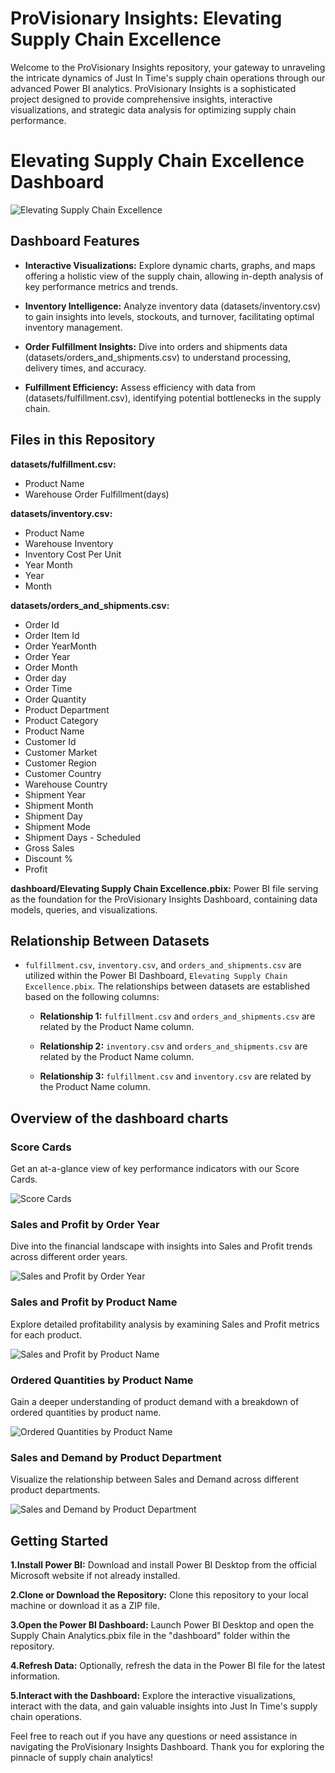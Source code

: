 # ProVisionary Insights: Elevating Supply Chain Excellence

Welcome to the ProVisionary Insights repository, your gateway to unraveling the intricate dynamics of Just In Time's supply chain operations through our advanced Power BI analytics. ProVisionary Insights is a sophisticated project designed to provide comprehensive insights, interactive visualizations, and strategic data analysis for optimizing supply chain performance.

# Elevating Supply Chain Excellence Dashboard

![Elevating Supply Chain Excellence](screenshots/Elevating%20Supply%20Chain%20Excellence.jpg
)

## Dashboard Features

- **Interactive Visualizations:** Explore dynamic charts, graphs, and maps offering a holistic view of the supply chain, allowing in-depth analysis of key performance metrics and trends.

- **Inventory Intelligence:** Analyze inventory data (datasets/inventory.csv) to gain insights into levels, stockouts, and turnover, facilitating optimal inventory management.

- **Order Fulfillment Insights:** Dive into orders and shipments data (datasets/orders_and_shipments.csv) to understand processing, delivery times, and accuracy.

- **Fulfillment Efficiency:** Assess efficiency with data from (datasets/fulfillment.csv), identifying potential bottlenecks in the supply chain.

## Files in this Repository

**datasets/fulfillment.csv:**

- Product Name
- Warehouse Order Fulfillment(days)

**datasets/inventory.csv:**

- Product Name
- Warehouse Inventory
- Inventory Cost Per Unit
- Year Month
- Year
- Month

**datasets/orders_and_shipments.csv:**

- Order Id
- Order Item Id
- Order YearMonth
- Order Year
- Order Month
- Order day
- Order Time
- Order Quantity
- Product Department
- Product Category
- Product Name
- Customer Id
- Customer Market
- Customer Region
- Customer Country
- Warehouse Country
- Shipment Year
- Shipment Month
- Shipment Day
- Shipment Mode
- Shipment Days - Scheduled
- Gross Sales
- Discount %
- Profit

**dashboard/Elevating Supply Chain Excellence.pbix:** Power BI file serving as the foundation for the ProVisionary Insights Dashboard, containing data models, queries, and visualizations.

## Relationship Between Datasets

- ``fulfillment.csv``, ``inventory.csv``, and ``orders_and_shipments.csv`` are utilized within the Power BI Dashboard, ``Elevating Supply Chain Excellence.pbix``. The relationships between datasets are established based on the following columns:

    - **Relationship 1:** ``fulfillment.csv`` and ``orders_and_shipments.csv`` are related by the Product Name column.

    - **Relationship 2:** ``inventory.csv`` and ``orders_and_shipments.csv`` are related by the Product Name column.

    - **Relationship 3:** ``fulfillment.csv`` and ``inventory.csv`` are related by the Product Name column.

## Overview of the dashboard charts

### Score Cards

Get an at-a-glance view of key performance indicators with our Score Cards.

![Score Cards](screenshots/Score%20Cards.jpg
)

### Sales and Profit by Order Year

Dive into the financial landscape with insights into Sales and Profit trends across different order years.

![Sales and Profit by Order Year](screenshots/Sales%20and%20Profit%20by%20Order%20Year.jpg
)

### Sales and Profit by Product Name

Explore detailed profitability analysis by examining Sales and Profit metrics for each product.

![Sales and Profit by Product Name](screenshots/Sales%20and%20Profit%20by%20Product%20Name.jpg
)

### Ordered Quantities by Product Name

Gain a deeper understanding of product demand with a breakdown of ordered quantities by product name.

![Ordered Quantities by Product Name](screenshots/Ordered%20Quantities%20by%20Product%20Name.jpg
)

### Sales and Demand by Product Department

Visualize the relationship between Sales and Demand across different product departments.

![Sales and Demand by Product Department](screenshots/Sales%20and%20Demand%20by%20Product%20Department.jpg
)

## Getting Started

**1.Install Power BI:** Download and install Power BI Desktop from the official Microsoft website if not already installed.

**2.Clone or Download the Repository:** Clone this repository to your local machine or download it as a ZIP file.

**3.Open the Power BI Dashboard:** Launch Power BI Desktop and open the Supply Chain Analytics.pbix file in the "dashboard" folder within the repository.

**4.Refresh Data:** Optionally, refresh the data in the Power BI file for the latest information.

**5.Interact with the Dashboard:** Explore the interactive visualizations, interact with the data, and gain valuable insights into Just In Time's supply chain operations.

Feel free to reach out if you have any questions or need assistance in navigating the ProVisionary Insights Dashboard. Thank you for exploring the pinnacle of supply chain analytics!